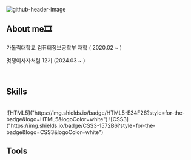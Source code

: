 ![github-header-image](https://github.com/user-attachments/assets/e98fcf7f-cf18-4ae8-9d62-9a56eec276c5)

<h2>About me🎞️</h2>
<p>가톨릭대학교 컴퓨터정보공학부 재학 ( 2020.02 ~ )</p>
<p>멋쟁이사자처럼 12기 (2024.03 ~ )</p>
</br>
<h2>Skills</h2>
</br>
![HTML5]("https://img.shields.io/badge/HTML5-E34F26?style=for-the-badge&logo=HTML5&logoColor=white")
![CSS3]("https://img.shields.io/badge/CSS3-1572B6?style=for-the-badge&logo=CSS3&logoColor=white")

<h2>Tools</h2>
<!--
**csh0616/csh0616** is a ✨ _special_ ✨ repository because its `README.md` (this file) appears on your GitHub profile.

Here are some ideas to get you started:

- 🔭 I’m currently working on ...
- 🌱 I’m currently learning ...
- 👯 I’m looking to collaborate on ...
- 🤔 I’m looking for help with ...
- 💬 Ask me about ...
- 📫 How to reach me: ...
- 😄 Pronouns: ...
- ⚡ Fun fact: ...
-->
